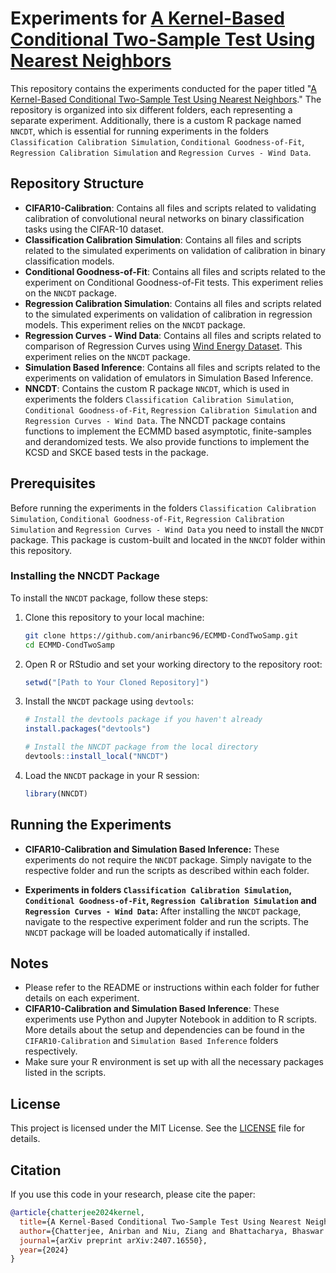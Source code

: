 # Experiments for [A Kernel-Based Conditional Two-Sample Test Using Nearest Neighbors](https://arxiv.org/abs/2407.16550)

This repository contains the experiments conducted for the paper titled "[A Kernel-Based Conditional Two-Sample Test Using Nearest Neighbors](https://arxiv.org/abs/2407.16550)." The repository is organized into six different folders, each representing a separate experiment. Additionally, there is a custom R package named `NNCDT`, which is essential for running experiments in the folders `Classification Calibration Simulation`, `Conditional Goodness-of-Fit`, `Regression Calibration Simulation` and `Regression Curves - Wind Data`. 

## Repository Structure

- **CIFAR10-Calibration**: Contains all files and scripts related to validating calibration of convolutional neural networks on binary classification tasks using the CIFAR-10 dataset.
- **Classification Calibration Simulation**: Contains all files and scripts related to the simulated experiments on validation of calibration in binary classification models.
- **Conditional Goodness-of-Fit**: Contains all files and scripts related to the experiment on Conditional Goodness-of-Fit tests. This experiment relies on the `NNCDT` package.
- **Regression Calibration Simulation**: Contains all files and scripts related to the simulated experiments on validation of calibration in regression models. This experiment relies on the `NNCDT` package. 
- **Regression Curves - Wind Data**: Contains all files and scripts related to comparison of Regression Curves using [Wind Energy Dataset](https://aml.engr.tamu.edu/book-dswe/dswe-datasets/). This experiment relies on the `NNCDT` package.
- **Simulation Based Inference**: Contains all files and scripts related to the experiments on validation of emulators in Simulation Based Inference.
- **NNCDT**: Contains the custom R package `NNCDT`, which is used in experiments the folders `Classification Calibration Simulation`, `Conditional Goodness-of-Fit`, `Regression Calibration Simulation` and `Regression Curves - Wind Data`. The NNCDT package contains functions to implement the ECMMD based asymptotic, finite-samples and derandomized tests. We also provide functions to implement the KCSD and SKCE based tests in the package.

## Prerequisites

Before running the experiments in the folders `Classification Calibration Simulation`, `Conditional Goodness-of-Fit`, `Regression Calibration Simulation` and `Regression Curves - Wind Data` you need to install the `NNCDT` package. This package is custom-built and located in the `NNCDT` folder within this repository.

### Installing the NNCDT Package

To install the `NNCDT` package, follow these steps:

1. Clone this repository to your local machine:

    ```bash
    git clone https://github.com/anirbanc96/ECMMD-CondTwoSamp.git
    cd ECMMD-CondTwoSamp
    ```

2. Open R or RStudio and set your working directory to the repository root:

    ```r
    setwd("[Path to Your Cloned Repository]")
    ```

3. Install the `NNCDT` package using `devtools`:

    ```r
    # Install the devtools package if you haven't already
    install.packages("devtools")

    # Install the NNCDT package from the local directory
    devtools::install_local("NNCDT")
    ```

4. Load the `NNCDT` package in your R session:

    ```r
    library(NNCDT)
    ```

## Running the Experiments

- **CIFAR10-Calibration and Simulation Based Inference:** These experiments do not require the `NNCDT` package. Simply navigate to the respective folder and run the scripts as described within each folder.

- **Experiments in folders `Classification Calibration Simulation`, `Conditional Goodness-of-Fit`, `Regression Calibration Simulation` and `Regression Curves - Wind Data`:** After installing the `NNCDT` package, navigate to the respective experiment folder and run the scripts. The `NNCDT` package will be loaded automatically if installed.

## Notes

- Please refer to the README or instructions within each folder for futher details on each experiment.
- **CIFAR10-Calibration and Simulation Based Inference**: These experiments use Python and Jupyter Notebook in addition to R scripts. More details about the setup and dependencies can be found in the `CIFAR10-Calibration` and `Simulation Based Inference` folders respectively.
- Make sure your R environment is set up with all the necessary packages listed in the scripts.

## License

This project is licensed under the MIT License. See the [LICENSE](LICENSE) file for details.

## Citation

If you use this code in your research, please cite the paper:

```bibtex
@article{chatterjee2024kernel,
  title={A Kernel-Based Conditional Two-Sample Test Using Nearest Neighbors (with Applications to Calibration, Regression Curves, and Simulation-Based Inference)},
  author={Chatterjee, Anirban and Niu, Ziang and Bhattacharya, Bhaswar B},
  journal={arXiv preprint arXiv:2407.16550},
  year={2024}
}

